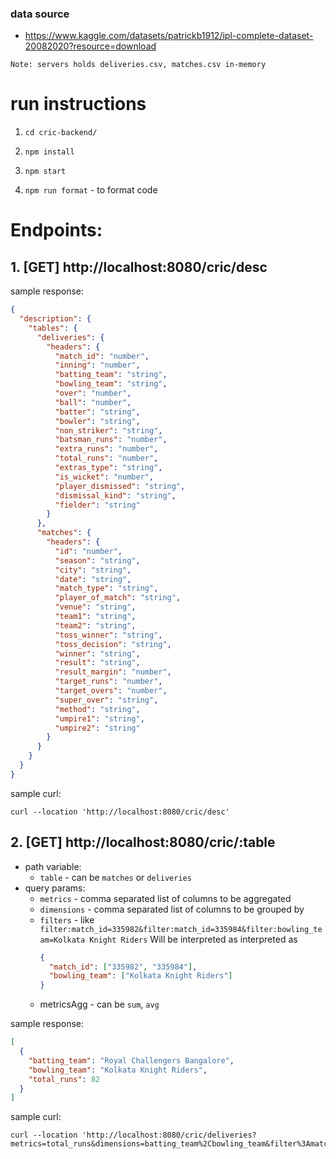 ### data source

- https://www.kaggle.com/datasets/patrickb1912/ipl-complete-dataset-20082020?resource=download

`Note: servers holds deliveries.csv, matches.csv in-memory`

# run instructions
1. `cd cric-backend/`

2. `npm install`

3. `npm start`

4. `npm run format` - to format code

# Endpoints:

## 1. [GET] http://localhost:8080/cric/desc

sample response:

```json
{
  "description": {
    "tables": {
      "deliveries": {
        "headers": {
          "match_id": "number",
          "inning": "number",
          "batting_team": "string",
          "bowling_team": "string",
          "over": "number",
          "ball": "number",
          "batter": "string",
          "bowler": "string",
          "non_striker": "string",
          "batsman_runs": "number",
          "extra_runs": "number",
          "total_runs": "number",
          "extras_type": "string",
          "is_wicket": "number",
          "player_dismissed": "string",
          "dismissal_kind": "string",
          "fielder": "string"
        }
      },
      "matches": {
        "headers": {
          "id": "number",
          "season": "string",
          "city": "string",
          "date": "string",
          "match_type": "string",
          "player_of_match": "string",
          "venue": "string",
          "team1": "string",
          "team2": "string",
          "toss_winner": "string",
          "toss_decision": "string",
          "winner": "string",
          "result": "string",
          "result_margin": "number",
          "target_runs": "number",
          "target_overs": "number",
          "super_over": "string",
          "method": "string",
          "umpire1": "string",
          "umpire2": "string"
        }
      }
    }
  }
}
```

sample curl:

```text
curl --location 'http://localhost:8080/cric/desc'
```

## 2. [GET] http://localhost:8080/cric/:table

- path variable:
    - `table` - can be `matches` or `deliveries`
- query params:
    - `metrics` - comma separated list of columns to be aggregated
    - `dimensions` - comma separated list of columns to be grouped by
    - `filters` - like `filter:match_id=335982&filter:match_id=335984&filter:bowling_team=Kolkata Knight Riders`
      Will be interpreted as interpreted as
      ```json
      {
        "match_id": ["335982", "335984"],
        "bowling_team": ["Kolkata Knight Riders"]
      }
      ```
    - metricsAgg - can be `sum`, `avg`

sample response:

```json
[
  {
    "batting_team": "Royal Challengers Bangalore",
    "bowling_team": "Kolkata Knight Riders",
    "total_runs": 82
  }
]
```

sample curl:

```text
curl --location 'http://localhost:8080/cric/deliveries?metrics=total_runs&dimensions=batting_team%2Cbowling_team&filter%3Amatch_id=335982&filter%3Amatch_id=335984&filter%3Abowling_team=Kolkata%20Knight%20Riders&metricsAgg=sum'
```
  



